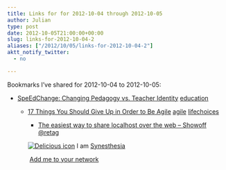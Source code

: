 ```yaml
---
title: Links for for 2012-10-04 through 2012-10-05
author: Julian
type: post
date: 2012-10-05T21:00:00+00:00
slug: links-for-2012-10-04-2 
aliases: ["/2012/10/05/links-for-2012-10-04-2"]
aktt_notify_twitter:
  - no

---
```

Bookmarks I&#8217;ve shared for 2012-10-04 to 2012-10-05:

  * [SpeEdChange: Changing Pedagogy vs. Teacher Identity][1] 
    [education][2] </li> 
    
      * [17 Things You Should Give Up in Order to Be Agile][3] 
        [agile][4] [lifechoices][5] </li> 
        
          * [The easiest way to share localhost over the web &ndash; Showoff][6] 
            [@retag][7] </li> </ul> 
            
            <p class="deliciouslink">
              <a href="https://del.icio.us/synesthesia" title="See all my bookmarks on del.icio.us"><img src="https://www.synesthesia.co.uk/images/deliciousicon.jpg" alt="Delicious icon" /></a>&nbsp;I am <a href="https://del.icio.us/synesthesia" title="See all my bookmarks on del.icio.us">Synesthesia</a>
            </p>
            
            <p class="deliciouslink">
              <a href="https://del.icio.us/network?add=synesthesia" title="Add me to your del.icio.us network"><img src="https://www.synesthesia.co.uk/images/add.gif" alt="" /></a>&nbsp;<a href="https://del.icio.us/network?add=synesthesia" title="Add me to your del.icio.us network">Add me to your network</a>
            </p>

 [1]: https://speedchange.blogspot.com.au/2012/10/changing-pedagogy-vs-teacher-identity.html?m=1
 [2]: https://www.delicious.com/synesthesia/education
 [3]: https://agilelifestyle.net/17-things-you-should-give-up-in-order-to-be-agile
 [4]: https://www.delicious.com/synesthesia/agile
 [5]: https://www.delicious.com/synesthesia/lifechoices
 [6]: https://feedproxy.google.com/~r/dougal/posts/~3/jAosKktTU5A/
 [7]: https://www.delicious.com/synesthesia/%40retag